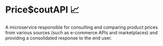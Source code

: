 # Price$coutAPI 📈

A microservice responsible for consulting and comparing product prices from various sources (such as e-commerce APIs and marketplaces) and providing a consolidated response to the end user.
